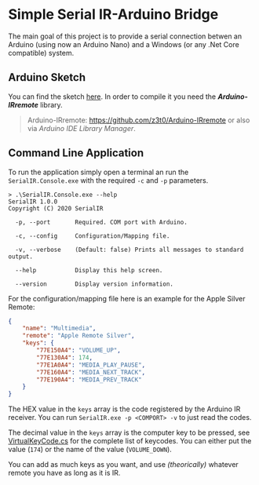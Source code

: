 # Simple Serial IR-Arduino Bridge
The main goal of this project is to provide a serial connection betwen an Arduino (using now an Arduino Nano) and a Windows (or any .Net Core compatible) system.

## Arduino Sketch
You can find the sketch [here](SerialIR.ino). In order to compile it you need the __*Arduino-IRremote*__ library.

 >Arduino-IRremote: https://github.com/z3t0/Arduino-IRremote or also via _Arduino IDE Library Manager_.

## Command Line Application
To run the application simply open a terminal an run the `SerialIR.Console.exe` with the required `-c` and `-p` parameters.
```
> .\SerialIR.Console.exe --help
SerialIR 1.0.0
Copyright (C) 2020 SerialIR

  -p, --port       Required. COM port with Arduino.

  -c, --config     Configuration/Mapping file.

  -v, --verbose    (Default: false) Prints all messages to standard output.

  --help           Display this help screen.

  --version        Display version information.

```

For the configuration/mapping file here is an example for the Apple Silver Remote:
```json
{
	"name": "Multimedia",
	"remote": "Apple Remote Silver",
	"keys": {
		"77E150A4": "VOLUME_UP",
		"77E130A4": 174,
		"77E1A0A4": "MEDIA_PLAY_PAUSE",
		"77E160A4": "MEDIA_NEXT_TRACK",
		"77E190A4": "MEDIA_PREV_TRACK"
	}
}
```

The HEX value in the `keys` array is the code registered by the Arduino IR receiver. You can run `SerialIR.exe -p <COMPORT> -v` to just read the codes.

The decimal value in the `keys` array is the computer key to be pressed, see [VirtualKeyCode.cs](VirtualKeyCode.cs) for the complete list of keycodes. You can either put the value (`174`) or the name of the value (`VOLUME_DOWN`).

You can add as much keys as you want, and use _(theorically)_ whatever remote you have as long as it is IR. 